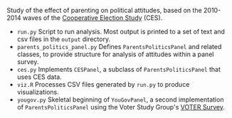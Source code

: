 Study of the effect of parenting on political attitudes, based on the 2010-2014 waves of the [Cooperative Election Study](https://cces.gov.harvard.edu/pages/welcome-cooperative-congressional-election-study) (CES).

* `run.py` Script to run analysis. Most output is printed to a set of text and csv files in the `output` directory.
* `parents_politics_panel.py` Defines `ParentsPoliticsPanel` and related classes, to provide structure for analysis of attitudes within a panel survey.
* `ces.py` Implements `CESPanel`, a subclass of `ParentsPoliticsPanel` that uses CES data.
* `viz.R` Processes CSV files generated by `run.py` to produce visualizations.
* `yougov.py` Skeletal beginning of `YouGovPanel`, a second implementation of `ParentsPoliticsPanel` using the Voter Study Group's [VOTER Survey](https://www.voterstudygroup.org/data/voter-survey).
